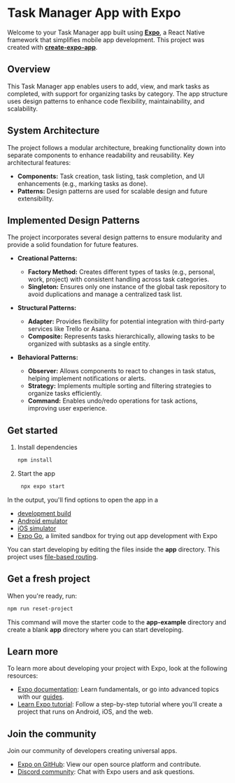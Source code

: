 # Task Manager App with Expo

Welcome to your Task Manager app built using **[Expo](https://expo.dev)**, a React Native framework that simplifies mobile app development. This project was created with **[create-expo-app](https://www.npmjs.com/package/create-expo-app)**.

## Overview

This Task Manager app enables users to add, view, and mark tasks as completed, with support for organizing tasks by category. The app structure uses design patterns to enhance code flexibility, maintainability, and scalability.

## System Architecture

The project follows a modular architecture, breaking functionality down into separate components to enhance readability and reusability. Key architectural features:

- **Components:** Task creation, task listing, task completion, and UI enhancements (e.g., marking tasks as done).
- **Patterns:** Design patterns are used for scalable design and future extensibility.

## Implemented Design Patterns

The project incorporates several design patterns to ensure modularity and provide a solid foundation for future features.

- **Creational Patterns:**
  - **Factory Method:** Creates different types of tasks (e.g., personal, work, project) with consistent handling across task categories.
  - **Singleton:** Ensures only one instance of the global task repository to avoid duplications and manage a centralized task list.

- **Structural Patterns:**
  - **Adapter:** Provides flexibility for potential integration with third-party services like Trello or Asana.
  - **Composite:** Represents tasks hierarchically, allowing tasks to be organized with subtasks as a single entity.

- **Behavioral Patterns:**
  - **Observer:** Allows components to react to changes in task status, helping implement notifications or alerts.
  - **Strategy:** Implements multiple sorting and filtering strategies to organize tasks efficiently.
  - **Command:** Enables undo/redo operations for task actions, improving user experience.
  
## Get started

1. Install dependencies

   ```bash
   npm install
   ```

2. Start the app

   ```bash
    npx expo start
   ```

In the output, you'll find options to open the app in a

- [development build](https://docs.expo.dev/develop/development-builds/introduction/)
- [Android emulator](https://docs.expo.dev/workflow/android-studio-emulator/)
- [iOS simulator](https://docs.expo.dev/workflow/ios-simulator/)
- [Expo Go](https://expo.dev/go), a limited sandbox for trying out app development with Expo

You can start developing by editing the files inside the **app** directory. This project uses [file-based routing](https://docs.expo.dev/router/introduction).

## Get a fresh project

When you're ready, run:

```bash
npm run reset-project
```

This command will move the starter code to the **app-example** directory and create a blank **app** directory where you can start developing.

## Learn more

To learn more about developing your project with Expo, look at the following resources:

- [Expo documentation](https://docs.expo.dev/): Learn fundamentals, or go into advanced topics with our [guides](https://docs.expo.dev/guides).
- [Learn Expo tutorial](https://docs.expo.dev/tutorial/introduction/): Follow a step-by-step tutorial where you'll create a project that runs on Android, iOS, and the web.

## Join the community

Join our community of developers creating universal apps.

- [Expo on GitHub](https://github.com/expo/expo): View our open source platform and contribute.
- [Discord community](https://chat.expo.dev): Chat with Expo users and ask questions.

